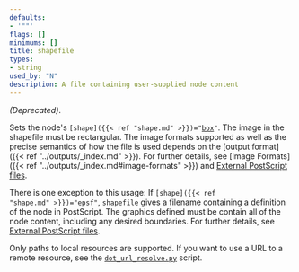 ```yaml
---
defaults:
- '""'
flags: []
minimums: []
title: shapefile
types:
- string
used_by: "N"
description: A file containing user-supplied node content
---
```

*(Deprecated)*.

Sets the node's <code>[shape]({{< ref "shape.md" >}})="[box](/doc/info/shapes.html#polygon)"</code>. The image in the shapefile must be
rectangular. The image formats supported as well as the precise semantics of
how the file is used depends on the [output format]({{< ref "../outputs/_index.md" >}}). For further
details, see [Image Formats]({{< ref "../outputs/_index.md#image-formats" >}}) and [External
PostScript files](../../../faq/#ext_image).

There is one exception to this usage: If <code>[shape]({{< ref "shape.md" >}})="epsf"</code>,
`shapefile` gives a filename containing a definition of the node in
PostScript. The graphics defined must be contain all of the node content,
including any desired boundaries. For further details, see [External
PostScript files](../../../faq/#ext_ps_file).

Only paths to local resources are supported. If you want to use a URL to a
remote resource, see the
[`dot_url_resolve.py`](https://gitlab.com/graphviz/graphviz/-/blob/main/contrib/dot_url_resolve.py)
script.

